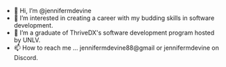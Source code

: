 - 👋 Hi, I’m @jennifermdevine
- 👀 I’m interested in creating a career with my budding skills in software development.
- 🌱 I’m a graduate of ThriveDX's software development program hosted by UNLV.
- 📫 How to reach me ... jennifermdevine88@gmail or jennifermdevine on Discord.

<!---
jennifermdevine/jennifermdevine is a ✨ special ✨ repository because its `README.md` (this file) appears on your GitHub profile.
You can click the Preview link to take a look at your changes.
--->
